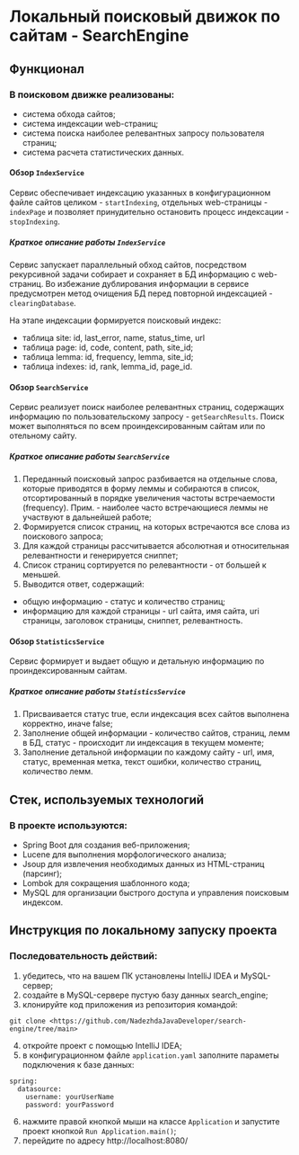# Локальный поисковый движок по сайтам - SearchEngine

## Функционал

### В поисковом движке реализованы:
- система обхода сайтов;
- система индексации web-страниц; 
- система поиска наиболее релевантных запросу пользователя страниц;
- система расчета статистических данных.

#### Обзор `IndexService` 
Сервис обеспечивает индексацию указанных в конфигурационном файле сайтов целиком - `startIndexing`, отдельных web-страницы - `indexPage` и позволяет принудительно остановить процесс индексации - `stopIndexing`.

##### Краткое описание работы `IndexService`

Сервис запускает параллельный обход сайтов, посредством рекурсивной задачи собирает и сохраняет в БД информацию с web-страниц. Во избежание дублирования информации в сервисе предусмотрен метод очищения БД перед повторной индексацией - `clearingDatabase`. 

На этапе индексации формируется поисковый индекс:

- таблица site: id, last_error, name, status_time, url
- таблица page: id, code, content, path, site_id;
- таблица lemma: id, frequency, lemma, site_id;
- таблица indexes: id, rank, lemma_id, page_id.

#### Обзор `SearchService`

Сервис реализует поиск наиболее релевантных страниц, содержащих информацию по пользовательскому запросу - `getSearchResults`. Поиск может выполняться по всем проиндексированным сайтам или по отельному сайту.

##### Краткое описание работы `SearchService`

1. Переданный поисковый запрос разбивается на отдельные слова, которые приводятся в форму леммы и собираются в список, отсортированный в порядке увеличения частоты встречаемости (frequency). Прим. - наиболее часто встречающиеся леммы не участвуют в дальнейшей работе;
2. Формируется список страниц, на которых встречаются все слова из поискового запроса;
3. Для каждой страницы рассчитывается абсолютная и относительная релевантности и генерируется сниппет;
4. Список страниц сортируется по релевантности - от большей к меньшей.
4. Выводится ответ, содержащий:
 - общую информацию - статус и количество страниц;
 - информацию для каждой страницы - url сайта, имя сайта, uri страницы, заголовок страницы, сниппет, релевантность.



#### Обзор `StatisticsService`

Сервис формирует и выдает общую и детальную информацию по проиндексированным сайтам.

##### Краткое описание работы `StatisticsService`

1. Присваивается статус true, если индексация всех сайтов выполнена корректно, иначе false;
2. Заполнение общей информации - количество сайтов, страниц, лемм в БД, статус - происходит ли индексация в текущем моменте;
3. Заполнение детальной информации по каждому сайту - url, имя, статус, временная метка, текст ошибки, количество страниц, количество лемм.


## Стек, используемых технологий

### В проекте используются:

- Spring Boot для создания веб-приложения;
- Lucene для выполнения морфологического анализа;
- Jsoup для извлечения необходимых данных из HTML-страниц (парсинг);
- Lombok для сокращения шаблонного кода;
- MySQL для организации быстрого доступа и управления поисковым индексом.

## Инструкция по локальному запуску проекта

### Последовательность действий:

1) убедитесь, что на вашем ПК установлены IntelliJ IDEA и MySQL-сервер;
2) создайте в MySQL-сервере пустую базу данных search_engine;
3) клонируйте код приложения из репозитория командой:
```
git clone <https://github.com/NadezhdaJavaDeveloper/search-engine/tree/main>
```
4) откройте проект с помощью IntelliJ IDEA;
5) в конфигурационном файле `application.yaml` заполните параметы подключения к базе данных:
```
spring:
  datasource:
    username: yourUserName
    password: yourPassword
```
6) нажмите правой кнопкой мыши на классе `Application` и запустите проект кнопкой `Run Application.main()`;
7) перейдите по адресу http://localhost:8080/ 













